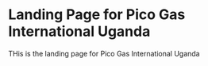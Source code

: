 # Landing Page for Pico Gas International Uganda

THis is the landing page for Pico Gas International Uganda

